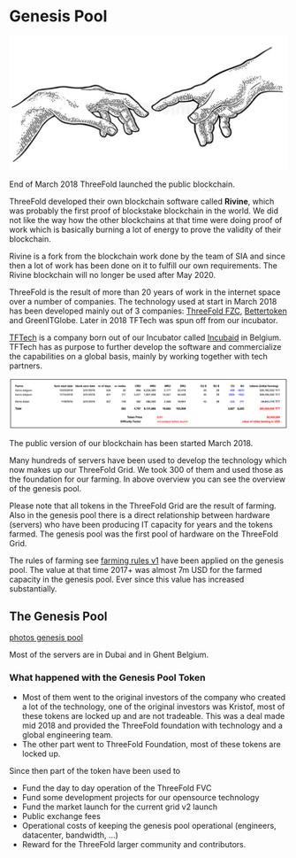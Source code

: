 # Genesis Pool

![](./img/genesis.png)

End of March 2018 ThreeFold launched the public blockchain.

ThreeFold developed their own blockchain software called **Rivine**, which was probably the first proof of blockstake blockchain in the world. We did not like the way how the other blockchains at that time were doing proof of work which is basically burning a lot of energy to prove the validity of their blockchain.

Rivine is a fork from the blockchain work done by the team of SIA and since then a lot of work has been done on it to fulfill our own requirements. The Rivine blockchain will no longer be used after May 2020.

ThreeFold is the result of more than 20 years of work in the internet space over a number of companies. The technology used at start in March 2018 has been developed mainly out of 3 companies: [ThreeFold FZC](threefold_fzc.md), [Bettertoken](bettertoken.md) and GreenITGlobe. Later in 2018 TFTech was spun off from our incubator.

[TFTech](tftech.md) is a company born out of our Incubator called [Incubaid](http://www.incubaid.com/) in Belgium. TFTech has as purpose to further develop the software and commercialize the capabilities on a global basis, mainly by working together with tech partners.


![](./img/genesis_pool_tokens.png)


The public version of our blockchain has been started March 2018.

Many hundreds of servers have been used to develop the technology which now makes up our ThreeFold Grid. We took 300 of them and used those as the foundation for our farming. In above overview you can see the overview of the genesis pool.

Please note that all tokens in the ThreeFold Grid are the result of farming. Also in the genesis pool there is a direct relationship between hardware (servers) who have been producing IT capacity for years and the tokens farmed. The genesis pool was the first pool of hardware on the ThreeFold Grid.

The rules of farming see [farming rules v1](farming_rules_v1.md) have been applied on the genesis pool. The value at that time 2017+ was almost 7m USD for the farmed capacity in the genesis pool. Ever since this value has increased substantially.

## The Genesis Pool

[photos genesis pool](structure/images_threefold_genisispool_dubai.html ':include :type=iframe width=100% height=550px frameBorder="0" scrolling="no" align="center"')

Most of the servers are in Dubai and in Ghent Belgium.

### What happened with the Genesis Pool Token

- Most of them went to the original investors of the company who created a lot of the technology, one of the original investors was Kristof, most of these tokens are locked up and are not tradeable. This was a deal made mid 2018 and provided the ThreeFold foundation with technology and a global engineering team.
- The other part went to ThreeFold Foundation, most of these tokens are locked up.

Since then part of the token have been used to

- Fund the day to day operation of the ThreeFold FVC
- Fund some development projects for our opensource technology
- Fund the market launch for the current grid v2 launch
- Public exchange fees
- Operational costs of keeping the genesis pool operational (engineers, datacenter, bandwidth, ...)
- Reward for the ThreeFold larger community and contributors.



